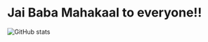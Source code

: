 # Jai Baba Mahakaal to everyone!!
![GitHub stats](https://github-readme-stats.vercel.app/api?username=bhardwajdevesh092005&show_icons=true&theme=tokyonight)
